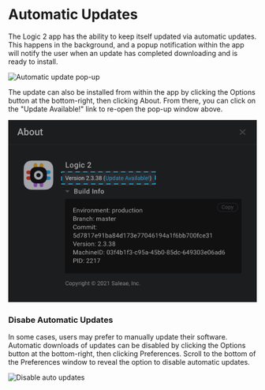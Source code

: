 # Automatic Updates

The Logic 2 app has the ability to keep itself updated via automatic updates. This happens in the background, and a popup notification within the app will notify the user when an update has completed downloading and is ready to install.

![Automatic update pop-up](<../../../.gitbook/assets/Screen Shot 2021-11-15 at 4.08.15 PM.png>)

The update can also be installed from within the app by clicking the Options button at the bottom-right, then clicking About. From there, you can click on the "Update Available!" link to re-open the pop-up window above.

![Logic 2 About Window](<../../../.gitbook/assets/Screen Shot 2021-11-15 at 4.08.27 PM.png>)

### Disabe Automatic Updates

In some cases, users may prefer to manually update their software. Automatic downloads of updates can be disabled by clicking the Options button at the bottom-right, then clicking Preferences. Scroll to the bottom of the Preferences window to reveal the option to disable automatic updates.

![Disable auto updates](<../../../.gitbook/assets/Screen Shot 2021-11-15 at 4.15.09 PM.png>)
